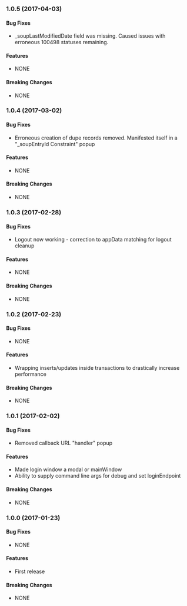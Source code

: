 ### 1.0.5 (2017-04-03)


#### Bug Fixes

* _soupLastModifiedDate field was missing. Caused issues with erroneous 100498 statuses remaining.

#### Features

* NONE

#### Breaking Changes

* NONE



### 1.0.4 (2017-03-02)


#### Bug Fixes

* Erroneous creation of dupe records removed. Manifested itself in a "_soupEntryId Constraint" popup

#### Features

* NONE

#### Breaking Changes

* NONE



### 1.0.3 (2017-02-28)


#### Bug Fixes

* Logout now working - correction to appData matching for logout cleanup

#### Features

* NONE

#### Breaking Changes

* NONE


### 1.0.2 (2017-02-23)


#### Bug Fixes

* NONE

#### Features

* Wrapping inserts/updates inside transactions to drastically increase performance

#### Breaking Changes

* NONE


### 1.0.1 (2017-02-02)


#### Bug Fixes

* Removed callback URL "handler" popup

#### Features

* Made login window a modal or mainWindow
* Ability to supply command line args for debug and set loginEndpoint

#### Breaking Changes

* NONE



### 1.0.0 (2017-01-23)


#### Bug Fixes

* NONE

#### Features

* First release

#### Breaking Changes

* NONE
